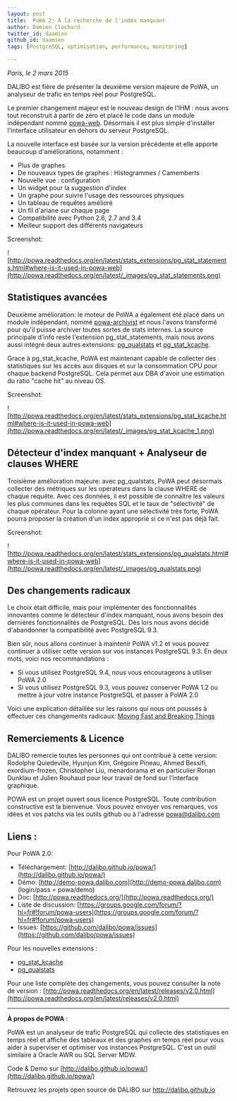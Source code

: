 ```yaml
---
layout: post
title:  PoWA 2: A la recherche de l'index manquant 
author: Damien Clochard
twitter_id: daamien
github_id: daamien
tags: [PostgreSQL, optimisation, performance, monitoring]

---
```

*Paris, le 2 mars 2015*

DALIBO est fière de présenter la deuxième version majeure de PoWA, un analyseur de trafic en temps réel pour PostgreSQL.


<!--MORE-->

Le premier changement majeur est le nouveau design de l'IHM : nous avons tout reconstruit à partir de zéro et placé le code dans un module indépendant nommé [powa-web](https://github.com/dalibo/powa-web). Désormais il est plus simple d'installer l'interface utilisateur en dehors du serveur PostgreSQL.

La nouvelle interface est basée sur la version précédente et elle apporte beaucoup d'améliorations, notamment : 

* Plus de graphes
* De nouveaux types de graphes : Histogrammes / Camemberts
* Nouvelle vue : configuration 
* Un widget pour la suggestion d'index
* Un graphe pour suivre l'usage des ressources physiques 
* Un tableau de requêtes amélioré
* Un fil d'ariane sur chaque page
* Compatibilité avec Python 2.6, 2.7 and 3.4
* Meilleur support des différents navigateurs

Screenshot:

![http://powa.readthedocs.org/en/latest/stats_extensions/pg_stat_statements.html#where-is-it-used-in-powa-web](http://powa.readthedocs.org/en/latest/_images/pg_stat_statements.png)

## Statistiques avancées 

Deuxième amélioration: le moteur de PoWA a également été placé dans un module indépendant, nommé [powa-archivist](https://github.com/dalibo/powa-archivist) et nous l'avons transformé pour qu'il puisse archiver toutes sortes de stats internes. La source principale d'info reste l'extension pg_stat_statements, mais nous avons aussi intégré deux autres extensions: [pg_qualstats](https://github.com/dalibo/pg_qualstats) et [pg_stat_kcache](https://github.com/dalibo/pg_stat_kcache).

Grace à pg_stat_kcache, PoWA est maintenant capable de collecter des statistiques sur les accès aux disques et sur la consommation CPU pour chaque backend PostgreSQL. Cela permet aux DBA d'avoir une estimation du ratio "cache hit" au niveau OS.

Screenshot:

![http://powa.readthedocs.org/en/latest/stats_extensions/pg_stat_kcache.html#where-is-it-used-in-powa-web](http://powa.readthedocs.org/en/latest/_images/pg_stat_kcache_1.png)

##  Détecteur d'index manquant + Analyseur de clauses WHERE 

Troisième amélioration majeure: avec pg_qualstats, PoWA peut désormais collecter des métriques sur les opérateurs dans la clause WHERE de chaque requête. Avec ces données, il est possible de connaître les valeurs les plus communes dans les requêtes SQL et le taux de "sélectivité" de chaque opérateur. Pour la colonne ayant une sélectivité très forte, PoWA pourra proposer la création d'un index approprié si ce n'est pas déjà fait.  

Screenshot:

![http://powa.readthedocs.org/en/latest/stats_extensions/pg_qualstats.html#where-is-it-used-in-powa-web](http://powa.readthedocs.org/en/latest/_images/pg_qualstats.png)


## Des changements radicaux

Le choix était difficile, mais pour implémenter des fonctionnalités innovantes comme le détecteur d'index manquant, nous avons besoin des dernières fonctionnalités de PostgreSQL. Dès lors nous avons décidé d'abandonner la compatibilité avec PostgreSQL 9.3.

Bien sûr, nous allons continuer à maintenir PoWA v1.2 et vous pouvez continuer à utiliser cette version sur vos instances PostgreSQL 9.3. En deux mots, voici nos recommandations :  

* Si vous utilisez PostgreSQL 9.4, nous vous encourageons à utiliser PoWA 2.0 
* Si vous utilisez PostgreSQL 9.3, vous pouvez conserver PoWA 1.2 ou mettre à jour votre instance PostgreSQL et passer à PoWA 2.0

Voici une explication détaillée sur les raisons qui nous ont poussés à effectuer ces changements radicaux:  [Moving Fast and Breaking Things](
https://github.com/dalibo/powa/wiki/Moving-Fast-and-Breaking-Things)

## Remerciements & Licence 

DALIBO remercie toutes les personnes qui ont contribué à cette version: Rodolphe Quiedeville, Hyunjun Kim, Grégoire Pineau, Ahmed Bessifi, exordium-frozen, Christopher Liu, menardorama et en particulier Ronan Dunklau et Julien Rouhaud pour leur travail de fond sur l'interface graphique.  

POWA est un projet ouvert sous licence PostgreSQL. Toute contribution constructive est la bienvenue. Vous pouvez envoyer vos remarques, vos idées et vos patchs via les outils github ou à l'adresse powa@dalibo.com

## Liens :

Pour PoWA 2.0:
  * Téléchargement: [http://dalibo.github.io/powa/](http://dalibo.github.io/powa/)
  * Démo: [http://demo-powa.dalibo.com](http://demo-powa.dalibo.com)  (login/pass = powa/demo)
  * Doc: [http://powa.readthedocs.org/](http://powa.readthedocs.org/)
  * Liste de discussion: [https://groups.google.com/forum/?hl=fr#!forum/powa-users](https://groups.google.com/forum/?hl=fr#!forum/powa-users)
  * Issues: [https://github.com/dalibo/powa/issues](https://github.com/dalibo/powa/issues)

Pour les nouvelles extensions :
  * [pg_stat_kcache](https://github.com/dalibo/pg_stat_kcache)
  * [pg_qualstats](https://github.com/dalibo/pg_qualstats) 

Pour une liste complète des changements, vous pouvez consulter la note de version : [http://powa.readthedocs.org/en/latest/releases/v2.0.html](http://powa.readthedocs.org/en/latest/releases/v2.0.html)



--------------

**À propos de POWA** :

PoWA est un analyseur de trafic PostgreSQL qui collecte des statistiques en temps réel et affiche des tableaux et des graphes en temps réel pour vous aider à superviser et optimiser vos instances PostgreSQL. C'est un outil similaire à Oracle AWR ou SQL Server MDW.

Code & Demo sur [http://dalibo.github.io/powa/](http://dalibo.github.io/powa/)

Retrouvez les projets open source de DALIBO sur http://dalibo.github.io
